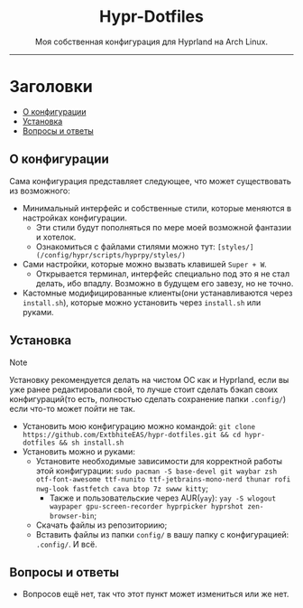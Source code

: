 <div align="center">
    <h1>Hypr-Dotfiles</h1>
    Моя собственная конфигурация для Hyprland на Arch Linux.
    <br>
</div>

___

# Заголовки
- [О конфигурации](#о-конфигурации)
- [Установка](#установка)
- [Вопросы и ответы](#вопросы-и-ответы)

## О конфигурации
Сама конфигурация представляет следующее, что может существовать из возможного:
- Минимальный интерфейс и собственные стили, которые меняются в настройках конфигурации.
    - Эти стили будут пополняться по мере моей возможной фантазии и хотелок.
    - Ознакомиться с файлами стилями можно тут: `[styles/](/config/hypr/scripts/hyprpy/styles/)`
- Сами настройки, которые можно вызвать клавишей `Super + W`.
    - Открывается терминал, интерфейс специально под это я не стал делать, ибо впадлу. Возможно в будущем его завезу, но не точно.
- Кастомные модифицированные клиенты(они устанавливаются через `install.sh`), которые можно установить через `install.sh` или руками.

## Установка
>[!NOTE]
> Установку рекомендуется делать на чистом ОС как и Hyprland, если вы уже ранее редактировали свой, то лучше стоит сделать бэкап своих конфигураций(то есть, полностью сделать сохранение папки `.config/`) если что-то может пойти не так.

- Установить мою конфигурацию можно командой: ```git clone https://github.com/ExtbhiteEAS/hypr-dotfiles.git && cd hypr-dotfiles && sh install.sh```
- Установить можно и руками:
    - Установите необходимые зависимости для корректной работы этой конфигурации: ```sudo pacman -S base-devel git waybar zsh otf-font-awesome ttf-nunito ttf-jetbrains-mono-nerd thunar rofi nwg-look fastfetch cava btop 7z swww kitty```;
        - Также и пользовательские через AUR(`yay`): ```yay -S wlogout waypaper gpu-screen-recorder hyprpicker hyprshot zen-browser-bin```;
    - Скачать файлы из репозиториию;
    - Вставить файлы из папки `config/` в вашу папку с конфигурацией: `.config/`. И всё.

## Вопросы и ответы
- Вопросов ещё нет, так что этот пункт может измениться или же нет.